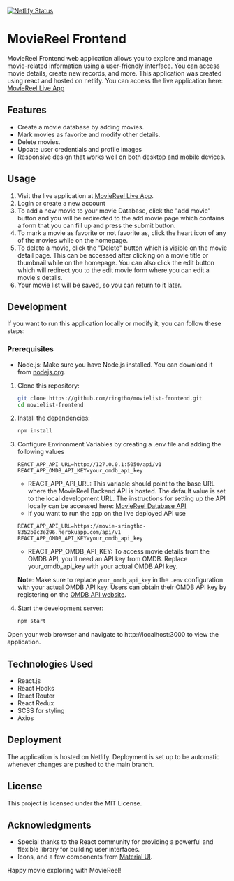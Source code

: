 [![Netlify Status](https://api.netlify.com/api/v1/badges/a32f2434-8fbf-4741-bf32-0657d7cfe321/deploy-status)](https://app.netlify.com/sites/movies-sringtho/deploys)

# MovieReel Frontend

MovieReel Frontend web application allows you to explore and manage movie-related information using a user-friendly interface. You can access movie details, create new records, and more. This application was created using react and hosted on netlify. You can access the live application here: [MovieReel Live App](https://movies-sringtho.netlify.app/)

## Features

- Create a movie database by adding movies.
- Mark movies as favorite and modify other details.
- Delete movies.
- Update user credentials and profile images
- Responsive design that works well on both desktop and mobile devices.

## Usage

1. Visit the live application at [MovieReel Live App](https://movies-sringtho.netlify.app/).
2. Login or create a new account
3. To add a new movie to your movie Database, click the "add movie" button and you will be redirected to the add movie page which contains a form that you can fill up and press the submit button.
4. To mark a movie as favorite or not favorite as, click the heart icon of any of the movies while on the homepage.
5. To delete a movie, click the "Delete" button which is visible on the movie detail page. This can be accessed after clicking on a movie title or thumbnail while on the homepage. You can also click the edit button which will redirect you to the edit movie form where you can edit a movie's details.
6. Your movie list will be saved, so you can return to it later.

## Development

If you want to run this application locally or modify it, you can follow these steps:

### Prerequisites

- Node.js: Make sure you have Node.js installed. You can download it from [nodejs.org](https://nodejs.org/).

1. Clone this repository:

   ```bash
   git clone https://github.com/ringtho/movielist-frontend.git
   cd movielist-frontend
2. Install the dependencies:
    ```bash
   npm install
3. Configure Environment Variables by creating a .env file and adding the following values
    ```
    REACT_APP_API_URL=http://127.0.0.1:5050/api/v1
    REACT_APP_OMDB_API_KEY=your_omdb_api_key
    ```
    - REACT_APP_API_URL: This variable should point to the base URL where the MovieReel Backend API is hosted. The default value is set to the local development URL. The instructions for setting up the API locally can be accessed here: [MovieReel Database API](https://github.com/ringtho/movielist-backend)
    - If you want to run the app on the live deployed API use 
    ```
    REACT_APP_API_URL=https://movie-sringtho-8352b0c3e296.herokuapp.com/api/v1
    REACT_APP_OMDB_API_KEY=your_omdb_api_key
    ```

    - REACT_APP_OMDB_API_KEY: To access movie details from the OMDB API, you'll need an API key from OMDB. Replace your_omdb_api_key with your actual OMDB API key.

    **Note**: Make sure to replace `your_omdb_api_key` in the `.env` configuration with your actual OMDB API key. Users can obtain their OMDB API key by registering on the [OMDB API website](http://www.omdbapi.com/apikey.aspx).

3. Start the development server:
    ```bash
    npm start
Open your web browser and navigate to http://localhost:3000 to view the application.

## Technologies Used
- React.js
- React Hooks
- React Router
- React Redux
- SCSS for styling
- Axios

## Deployment
The application is hosted on Netlify. Deployment is set up to be automatic whenever changes are pushed to the main branch.

## License
This project is licensed under the MIT License.

## Acknowledgments
- Special thanks to the React community for providing a powerful and flexible library for building user interfaces.
- Icons, and a few components from [Material UI](https://mui.com/).


Happy movie exploring with MovieReel!

